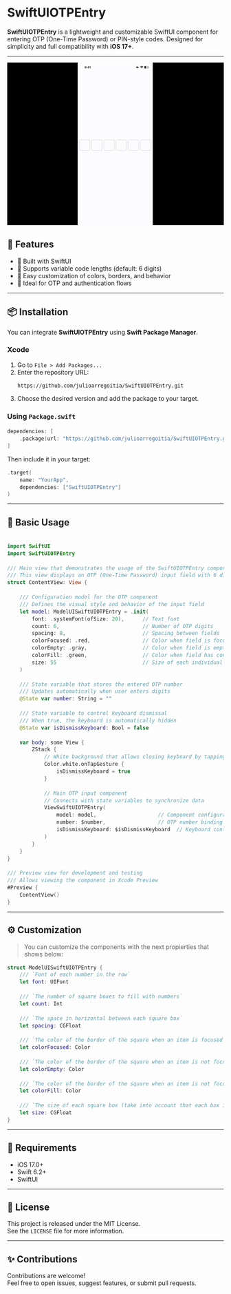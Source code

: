 # SwiftUIOTPEntry

**SwiftUIOTPEntry** is a lightweight and customizable SwiftUI component for entering OTP (One-Time Password) or PIN-style codes. Designed for simplicity and full compatibility with **iOS 17+**.

---

![SwiftOTPEntry Demo](Assets/PreviewShow.gif)

## 🚀 Features

- 📱 Built with SwiftUI
- 🔢 Supports variable code lengths (default: 6 digits)
- 🎨 Easy customization of colors, borders, and behavior
- 🔐 Ideal for OTP and authentication flows

---

## 📦 Installation

You can integrate **SwiftUIOTPEntry** using **Swift Package Manager**.

### Xcode

1. Go to `File > Add Packages...`
2. Enter the repository URL:
   ```
   https://github.com/julioarregoitia/SwiftUIOTPEntry.git
   ```
3. Choose the desired version and add the package to your target.

### Using `Package.swift`

```swift
dependencies: [
    .package(url: "https://github.com/julioarregoitia/SwiftUIOTPEntry.git", from: "1.0.0")
]
```

Then include it in your target:

```swift
.target(
    name: "YourApp",
    dependencies: ["SwiftUIOTPEntry"]
)
```

---

## 🧪 Basic Usage

```swift

import SwiftUI
import SwiftUIOTPEntry

/// Main view that demonstrates the usage of the SwiftUIOTPEntry component
/// This view displays an OTP (One-Time Password) input field with 6 digits
struct ContentView: View {
    
    /// Configuration model for the OTP component
    /// Defines the visual style and behavior of the input field
    let model: ModelUISwiftUIOTPEntry = .init(
        font: .systemFont(ofSize: 20),      // Text font
        count: 6,                           // Number of OTP digits
        spacing: 8,                         // Spacing between fields
        colorFocused: .red,                 // Color when field is focused
        colorEmpty: .gray,                  // Color when field is empty
        colorFill: .green,                  // Color when field has content
        size: 55                            // Size of each individual field
    )
        
    /// State variable that stores the entered OTP number
    /// Updates automatically when user enters digits
    @State var number: String = ""
    
    /// State variable to control keyboard dismissal
    /// When true, the keyboard is automatically hidden
    @State var isDismissKeyboard: Bool = false
    
    var body: some View {
        ZStack {
            // White background that allows closing keyboard by tapping outside the field
            Color.white.onTapGesture {
                isDismissKeyboard = true
            }
            
            // Main OTP input component
            // Connects with state variables to synchronize data
            ViewSwiftUIOTPEntry(
                model: model,                    // Component configuration
                number: $number,                 // OTP number binding
                isDismissKeyboard: $isDismissKeyboard  // Keyboard control binding
            )
        }
    }
}

/// Preview view for development and testing
/// Allows viewing the component in Xcode Preview
#Preview {
    ContentView()
}
```

---

## ⚙️ Customization

> You can customize the components with the next propierties that shows below:

```swift
struct ModelUISwiftUIOTPEntry {
    /// `Font of each number in the row`
    let font: UIFont
    
    /// `The number of square boxes to fill with numbers`
    let count: Int
    
    /// `The space in horizontal between each square box`
    let spacing: CGFloat
    
    /// `The color of the border of the square when an item is focused`
    let colorFocused: Color
    
    /// `The color of the border of the square when an item is not focused and also NOT filled with a number`
    let colorEmpty: Color

    /// `The color of the border of the square when an item is not focused and also IS filled with a number`
    let colorFill: Color
    
    /// `The size of each square box (take into account that each box is a square)`
    let size: CGFloat
}
```

---

## 📱 Requirements

- iOS 17.0+
- Swift 6.2+
- SwiftUI

---

## 📄 License

This project is released under the MIT License.  
See the `LICENSE` file for more information.

---

## ✨ Contributions

Contributions are welcome!  
Feel free to open issues, suggest features, or submit pull requests.
